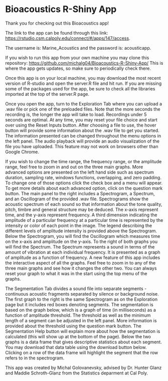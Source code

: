 # Bioacoustics R-Shiny App
Thank you for checking out this Bioacoustics app!

The link to the app can be found through this link:  https://rstudio.csm.calpoly.edu/connect/#/apps/147/access. 

The username is: Marine_Acoustics and the password is: acousticapp.

If you wish to run this app from your own machine you may clone this repository: https://github.com/michalg04/Bioacoustics-R-Shiny-App/
This is where the app gets updates, so make sure to periodically check there.

Once this app is on your local machine, you may download the most recent version of R-studio and open the server.R file and hit run.
If you are missing some of the packages used for the app, be sure to check all the libraries imported at the top of the server.R page.

Once you open the app, turn to the Exploration Tab where you can upload a .wav file or pick one of the preloaded files.
Note that the more seconds the recording is, the longer the app will take to load. Recordings under 5 seconds are optimal.
At any time, you may reset your file choice and start over using the Reset Inputs button.
After choosing a file to use, the hover button will provide some information about the .wav file to get you started.
The information presented can be changed throughout the menu options in the left panel.
The audio playback will provide an audio visualization of the file you have uploaded.
This feature may not work on browsers other than Google Chrome.

If you wish to change the time range, the frequency range, or the amplitude range, feel free to zoom in and out on the three main graphs. More advanced options are presented on the left hand side such as spectrum duration, sampling rate, windows functions, overlapping, and zero padding.
To change one of those options click the check box and a menu will appear.
To get more details about each advanced option, click on the question mark button.
The main panel to the right includes a Spectrogram, a Spectrum, and an Oscillogram of the provided .wav file.
Spectrograms show the acoustic spectrum of each sound so that information about the tone quality, pitch, timbre and general structure may be deduced.
The x-axis represent time, and the y-axis represent frequency.
A third dimension indicating the amplitude of a particular frequency at a particular time is represented by the intensity or color of each point in the image. The legend describing the different levels of amplitude intensity is provided above the Spectrogram.
Below the Spectrogram, you will find the Oscillogram which measures time on the x-axis and amplitude on the y-axis.
To the right of both graphs you will find the Spectrum. The Spectrum represents a sound in terms of the amount of vibration at each individual frequency.
It is presented as a graph of amplitude as a function of frequency. A new feature of this app includes the interactive aspect of all the graphs. Feel free to zoom in to any of the three main graphs and see how it changes the other two.
You can always reset your graph to what it was in the start using the top menu of the graphs.

The Segmentation Tab divides a sound file into separate segments - continuous acoustic fragments separated by silence or background noise.
The first graph to the right is the same Spectrogram as on the Exploration page but it includes red boxes denoting segments.
The segmentation is based on the graph below, which is a graph of time (in milliseconds) as a function of amplitude threshold.
The threshold as well as the minimum length of a segment can be adjusted in the left panel.
More information is provided about the threshold using the question mark button.
The Segmentation Help button will explain more about how the segmentation is calculated (this will show up at the bottom of the page).
Below the two graphs is a data frame that gives descriptive statistics about each segment.
You may download that data table using the download button below. Clicking on a row of the data frame will highlight the segment that the row refers to in the spectrogram.

This app was created by Michal Golovanevsky, advised by Dr. Hunter Glanz and Maddie Schroth-Glanz from the Statistics deparment at Cal Poly.
